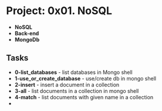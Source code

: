 # Project: 0x01. NoSQL 
- **NoSQL**
- **Back-end**
- **MongoDb**

## Tasks
- **0-list_databases** - list databases in Mongo shell
- **1-use_or_create_database** - use/create db in mongo shell
- **2-insert** - insert a document in a collection
- **3-all** - list documents in a collection in mongo shell
- **4-match** - list documents with given name in a collection
- 
